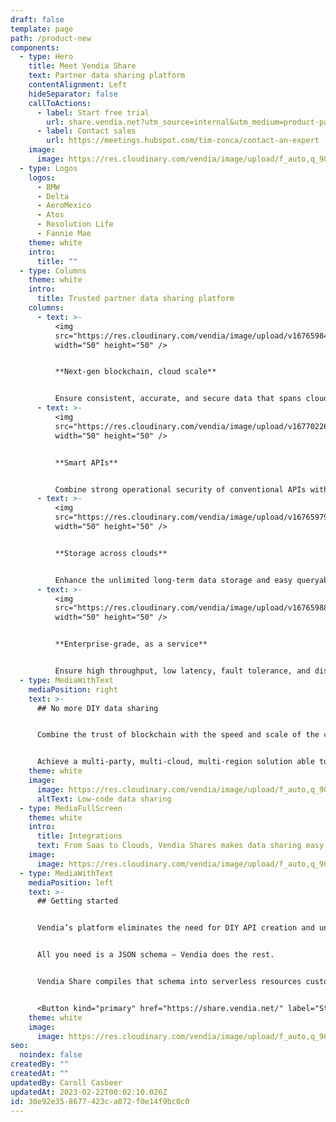 ```yaml
---
draft: false
template: page
path: /product-new
components:
  - type: Hero
    title: Meet Vendia Share
    text: Partner data sharing platform
    contentAlignment: Left
    hideSeparator: false
    callToActions:
      - label: Start free trial
        url: share.vendia.net?utm_source=internal&utm_medium=product-page&utm_campaign=vendia
      - label: Contact sales
        url: https://meetings.hubspot.com/tim-zonca/contact-an-expert
    image:
      image: https://res.cloudinary.com/vendia/image/upload/f_auto,q_90/v1666829792/user-images.githubusercontent.com..107442245..198142583-7df66b47-19d7-404f-a78e-8b0443f57804.png
  - type: Logos
    logos:
      - BMW
      - Delta
      - AeroMexico
      - Atos
      - Resolution Life
      - Fannie Mae
    theme: white
    intro:
      title: ""
  - type: Columns
    theme: white
    intro:
      title: Trusted partner data sharing platform
    columns:
      - text: >-
          <img
          src="https://res.cloudinary.com/vendia/image/upload/v1676598493/Website/Icons/Tech_48_omr85u.png"  class="image-float-center"
          width="50" height="50" />


          **Next-gen blockchain, cloud scale**


          Ensure consistent, accurate, and secure data that spans clouds, companies, and geographies by leveling up blockchain with cloud scale and low latency.
      - text: >-
          <img
          src="https://res.cloudinary.com/vendia/image/upload/v1677022678/Website/Icons/API_Icon_doq9dr.png"  class="image-float-center"
          width="50" height="50" />


          **Smart APIs**


          Combine strong operational security of conventional APIs with the ability to easily model and evolve the data schema.
      - text: >-
          <img
          src="https://res.cloudinary.com/vendia/image/upload/v1676597948/Website/Icons/Cloud_28_yacnll.png"  class="image-float-center"
          width="50" height="50" />


          **Storage across clouds**


          Enhance the unlimited long-term data storage and easy queryability of a conventional centralized database with storage for files and multi-cloud, cross-party data sharing.
      - text: >-
          <img
          src="https://res.cloudinary.com/vendia/image/upload/v1676598852/Website/Icons/Enterprise_Buildings_rq2o39.png"  class="image-float-center"
          width="50" height="50" />


          **Enterprise-grade, as a service**


          Ensure high throughput, low latency, fault tolerance, and disaster recovery across all your real-time data sharing – all with zero ops footprint.
  - type: MediaWithText
    mediaPosition: right
    text: >-
      ## No more DIY data sharing


      Combine the trust of blockchain with the speed and scale of the cloud—all as a low-code service.


      Achieve a multi-party, multi-cloud, multi-region solution able to connect applications and data with other departments, companies, and clouds—all without having to write code or manage servers.
    theme: white
    image:
      image: https://res.cloudinary.com/vendia/image/upload/f_auto,q_90/v1674599502/Website/Iso/Code_oy4wke.png
      altText: Low-code data sharing
  - type: MediaFullScreen
    theme: white
    intro:
      title: Integrations
      text: From Saas to Clouds, Vendia Shares makes data sharing easy
    image:
      image: https://res.cloudinary.com/vendia/image/upload/f_auto,q_90/v1677024088/Website/Integrations_and_Clouds_urbn0d.png
  - type: MediaWithText
    mediaPosition: left
    text: >-
      ## Getting started


      Vendia’s platform eliminates the need for DIY API creation and underlying infrastructure design, provisioning, and management.


      All you need is a JSON schema – Vendia does the rest.   


      Vendia Share compiles that schema into serverless resources customized to your model and then deploys a powerful, fully-managed https-based GraphQL engine for reading and writing your data, with full type checking.


      <Button kind="primary" href="https://share.vendia.net/" label="Start free trial" />
    theme: white
    image:
      image: https://res.cloudinary.com/vendia/image/upload/f_auto,q_90/v1677022472/Website/Product%20thumbnails/Thumnails_for_Vendia_Share_dcyovl.png
seo:
  noindex: false
createdBy: ""
createdAt: ""
updatedBy: Caroll Casbeer
updatedAt: 2023-02-22T00:02:10.026Z
id: 30e92e35-8677-423c-a872-f0e14f9bc0c0
---
```

